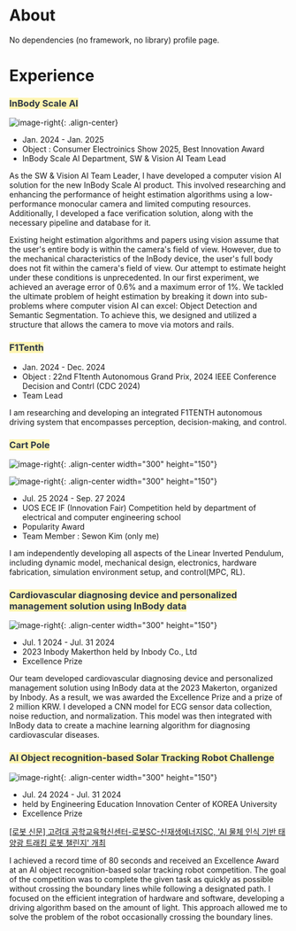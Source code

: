 
# About

No dependencies (no framework, no library) profile page.

# Experience

### <span style="color: #2D3748; background-color:#fff5b1;">InBody Scale AI</span>

![image-right](./../../../img/etc/inbody-scale-ai-1.png){: .align-center}

- Jan. 2024 - Jan. 2025
- Object : Consumer Electroinics Show 2025, Best Innovation Award
- InBody Scale AI Department, SW & Vision AI Team Lead

As the SW & Vision AI Team Leader, I have developed a computer vision AI solution for the new InBody Scale AI product. This involved researching and enhancing the performance of height estimation algorithms using a low-performance monocular camera and limited computing resources. Additionally, I developed a face verification solution, along with the necessary pipeline and database for it.

Existing height estimation algorithms and papers using vision assume that the user's entire body is within the camera's field of view. However, due to the mechanical characteristics of the InBody device, the user's full body does not fit within the camera's field of view. Our attempt to estimate height under these conditions is unprecedented. In our first experiment, we achieved an average error of 0.6% and a maximum error of 1%. We tackled the ultimate problem of height estimation by breaking it down into sub-problems where computer vision AI can excel: Object Detection and Semantic Segmentation. To achieve this, we designed and utilized a structure that allows the camera to move via motors and rails.

### <span style="color: #2D3748; background-color:#fff5b1;">F1Tenth</span>

- Jan. 2024 - Dec. 2024
- Object : 22nd F1tenth Autonomous Grand Prix, 2024 IEEE Conference Decision and Contrl (CDC 2024)
- Team Lead

I am researching and developing an integrated F1TENTH autonomous driving system that encompasses perception, decision-making, and control.

### <span style="color: #2D3748; background-color:#fff5b1;">Cart Pole</span>

![image-right](./../../../img/cartpole/eceif-poster.png){: .align-center width="300" height="150"}

![image-right](./../../../img/cartpole/eceif.jpg){: .align-center width="300" height="150"}

- Jul. 25 2024 - Sep. 27 2024
- UOS ECE IF (Innovation Fair) Competition held by department of electrical and computer engineering school
- Popularity Award
- Team Member : Sewon Kim (only me)

I am independently developing all aspects of the Linear Inverted Pendulum, including dynamic model, mechanical design, electronics, hardware fabrication, simulation environment setup, and control(MPC, RL).

### <span style="color: #2D3748; background-color:#fff5b1;">Cardiovascular diagnosing device and personalized management solution using InBody data</span>

![image-right](./../../../img/etc/inbody-makerthon.png){: .align-center width="300" height="150"}

- Jul. 1 2024 - Jul. 31 2024
- 2023 Inbody Makerthon held by Inbody Co., Ltd
- Excellence Prize

Our team developed cardiovascular diagnosing device and personalized management solution using InBody data at the 2023 Makerton, organized by Inbody. As a result, we was awarded the Excellence Prize and a prize of 2 million KRW. I developed a CNN model for ECG sensor data collection, noise reduction, and normalization. This model was then integrated with InBody data to create a machine learning algorithm for diagnosing cardiovascular diseases.

### <span style="color: #2D3748; background-color:#fff5b1;">AI Object recognition-based Solar Tracking Robot Challenge</span>

![image-right](./../../../img/etc/ai-tracking.png){: .align-center width="300" height="150"}

- Jul. 24 2024 - Jul. 31 2024
- held by Engineering Education Innovation Center of KOREA University
- Excellence Prize

[[로봇 신문] 고려대 공학교육혁신센터-로봇SC-신재생에너지SC, 'AI 물체 인식 기반 태양광 트래킹 로봇 챌린지' 개최](https://www.irobotnews.com/news/articleView.html?idxno=32285)

I achieved a record time of 80 seconds and received an Excellence Award at an AI object recognition-based solar tracking robot competition. The goal of the competition was to complete the given task as quickly as possible without crossing the boundary lines while following a designated path. I focused on the efficient integration of hardware and software, developing a driving algorithm based on the amount of light. This approach allowed me to solve the problem of the robot occasionally crossing the boundary lines.

